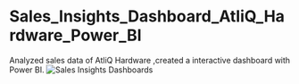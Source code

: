 # Sales_Insights_Dashboard_AtliQ_Hardware_Power_BI
Analyzed sales data of AtliQ Hardware ,created a interactive dashboard with Power BI.
![Sales Insights Dashboards](https://user-images.githubusercontent.com/73987736/236285681-3f3fcc91-8289-4a8d-8954-005443378b91.jpg)

